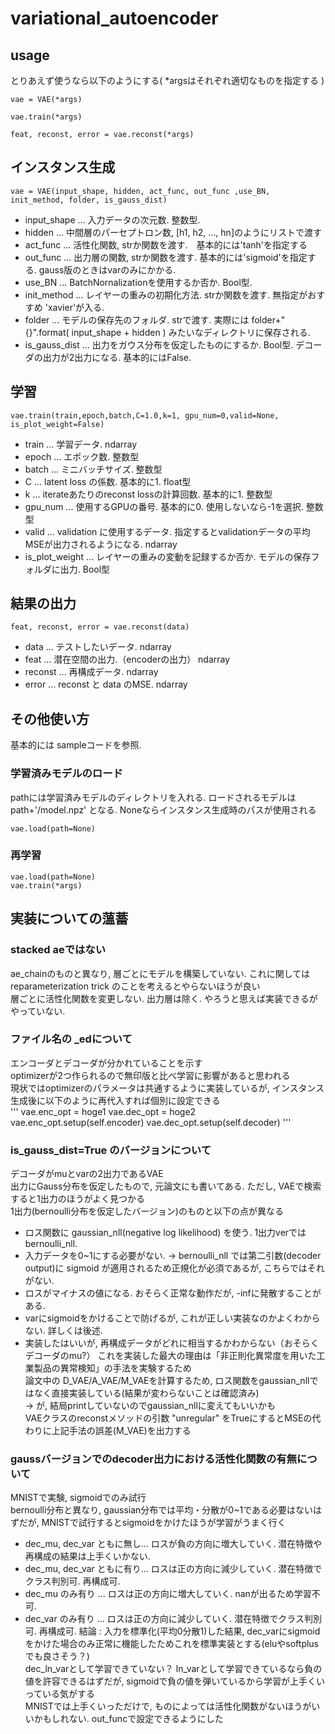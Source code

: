 # variational_autoencoder

## usage
とりあえず使うなら以下のようにする( *argsはそれぞれ適切なものを指定する )
```
vae = VAE(*args)

vae.train(*args)

feat, reconst, error = vae.reconst(*args)
```

## インスタンス生成
```
vae = VAE(input_shape, hidden, act_func, out_func ,use_BN, init_method, folder, is_gauss_dist)
```
- input_shape ... 入力データの次元数. 整数型.
- hidden ... 中間層のパーセプトロン数, [h1, h2, ..., hn]のようにリストで渡す
- act_func ... 活性化関数, strか関数を渡す.　基本的には'tanh'を指定する
- out_func ... 出力層の関数, strか関数を渡す. 基本的には'sigmoid'を指定する. gauss版のときはvarのみにかかる.
- use_BN ... BatchNornalizationを使用するか否か. Bool型.
- init_method ... レイヤーの重みの初期化方法. strか関数を渡す. 無指定がおすすめ 'xavier'が入る.
- folder ... モデルの保存先のフォルダ. strで渡す. 実際には folder+"{}".format( input_shape + hidden ) みたいなディレクトリに保存される.
- is_gauss_dist ... 出力をガウス分布を仮定したものにするか. Bool型. デコーダの出力が2出力になる. 基本的にはFalse.

## 学習
```
vae.train(train,epoch,batch,C=1.0,k=1, gpu_num=0,valid=None, is_plot_weight=False)
```
- train ... 学習データ. ndarray
- epoch ... エポック数. 整数型
- batch ... ミニバッチサイズ. 整数型
- C ... latent loss の係数. 基本的に1. float型
- k ... iterateあたりのreconst lossの計算回数. 基本的に1. 整数型
- gpu_num ... 使用するGPUの番号. 基本的に0. 使用しないなら-1を選択. 整数型
- valid ... validation に使用するデータ. 指定するとvalidationデータの平均MSEが出力されるようになる. ndarray
- is_plot_weight ... レイヤーの重みの変動を記録するか否か. モデルの保存フォルダに出力. Bool型

## 結果の出力
```
feat, reconst, error = vae.reconst(data)
```
- data ... テストしたいデータ. ndarray
- feat ... 潜在空間の出力.（encoderの出力） ndarray
- reconst ... 再構成データ. ndarray
- error ... reconst と data のMSE. ndarray

## その他使い方
基本的には sampleコードを参照.

### 学習済みモデルのロード
pathには学習済みモデルのディレクトリを入れる. ロードされるモデルは path+'/model.npz' となる. Noneならインスタンス生成時のパスが使用される<br>
```
vae.load(path=None)
```

### 再学習
```
vae.load(path=None)
vae.train(*args)
```

## 実装についての薀蓄

### stacked aeではない
ae_chainのものと異なり, 層ごとにモデルを構築していない. これに関しては reparameterization trick のことを考えるとやらないほうが良い<br>
層ごとに活性化関数を変更しない. 出力層は除く. やろうと思えば実装できるがやっていない.

### ファイル名の _edについて
エンコーダとデコーダが分かれていることを示す<br>
optimizerが2つ作られるので無印版と比べ学習に影響があると思われる<br>
現状ではoptimizerのパラメータは共通するように実装しているが, インスタンス生成後に以下のように再代入すれば個別に設定できる<br>
'''
vae.enc_opt = hoge1
vae.dec_opt = hoge2
vae.enc_opt.setup(self.encoder)
vae.dec_opt.setup(self.decoder)
'''

### is_gauss_dist=True のバージョンについて
デコーダがmuとvarの2出力であるVAE<br>
出力にGauss分布を仮定したもので, 元論文にも書いてある. ただし, VAEで検索すると1出力のほうがよく見つかる<br>
1出力(bernoulli分布を仮定したバージョン)のものと以下の点が異なる<br>
- ロス関数に gaussian_nll(negative log likelihood) を使う. 1出力verでは bernoulli_nll.
- 入力データを0~1にする必要がない. ->  bernoulli_nll では第二引数(decoder output)に sigmoid が適用されるため正規化が必須であるが, こちらではそれがない.
- ロスがマイナスの値になる. おそらく正常な動作だが, -infに発散することがある.
- varにsigmoidをかけることで防げるが, これが正しい実装なのかよくわからない. 詳しくは後述.
- 実装したはいいが, 再構成データがどれに相当するかわからない（おそらくデコーダのmu?）
これを実装した最大の理由は「非正則化異常度を用いた工業製品の異常検知」の手法を実験するため<br>
論文中の D_VAE/A_VAE/M_VAEを計算するため, ロス関数をgaussian_nllではなく直接実装している(結果が変わらないことは確認済み)<br>
-> が, 結局printしていないのでgaussian_nllに変えてもいいかも<br>
VAEクラスのreconstメソッドの引数 "unregular" をTrueにするとMSEの代わりに上記手法の誤差(M_VAE)を出力する<br>

### gaussバージョンでのdecoder出力における活性化関数の有無について
MNISTで実験, sigmoidでのみ試行<br>
bernoulli分布と異なり, gaussian分布では平均・分散が0~1である必要はないはずだが, MNISTで試行するとsigmoidをかけたほうが学習がうまく行く<br>
- dec_mu, dec_var ともに無し... ロスが負の方向に増大していく. 潜在特徴や再構成の結果は上手くいかない.
- dec_mu, dec_var ともに有り... ロスは正の方向に減少していく. 潜在特徴でクラス判別可. 再構成可.
- dec_mu  のみ有り          ... ロスは正の方向に増大していく. nanが出るため学習不可.
- dec_var のみ有り          ... ロスは正の方向に減少していく. 潜在特徴でクラス判別可. 再構成可.
結論 : 入力を標準化(平均0分散1)した結果, dec_varにsigmoidをかけた場合のみ正常に機能したためこれを標準実装とする(eluやsoftplusでも良さそう？)<br>
dec_ln_varとして学習できていない？ ln_varとして学習できているなら負の値を許容できるはずだが, sigmoidで負の値を弾いているから学習が上手くいっている気がする<br>
MNISTでは上手くいっただけで, ものによっては活性化関数がないほうがいいかもしれない. out_funcで設定できるようにした<br>




